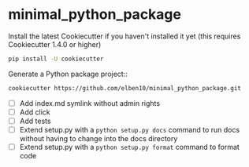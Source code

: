# minimal_python_package

Install the latest Cookiecutter if you haven't installed it yet (this requires
Cookiecutter 1.4.0 or higher)

```bash
pip install -U cookiecutter
```
Generate a Python package project::

```bash
cookiecutter https://github.com/elben10/minimal_python_package.git
```

- [ ] Add index.md symlink without admin rights
- [ ] Add click
- [ ] Add tests
- [ ] Extend setup.py with a `python setup.py docs` command to run docs without having to change into the docs directory
- [ ] Extend setup.py with a `python setup.py format` command to format code
